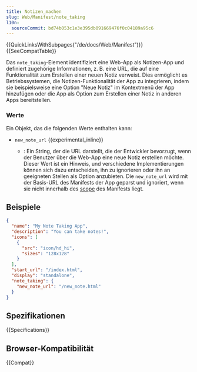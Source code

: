 ```yaml
---
title: Notizen_machen
slug: Web/Manifest/note_taking
l10n:
  sourceCommit: bd74b053c1e3e395db091669476f0c04189a95c6
---
```


{{QuickLinksWithSubpages("/de/docs/Web/Manifest")}}{{SeeCompatTable}}

Das `note_taking`-Element identifiziert eine Web-App als Notizen-App und definiert zugehörige Informationen, z. B. eine URL, die auf eine Funktionalität zum Erstellen einer neuen Notiz verweist. Dies ermöglicht es Betriebssystemen, die Notizen-Funktionalität der App zu integrieren, indem sie beispielsweise eine Option "Neue Notiz" im Kontextmenü der App hinzufügen oder die App als Option zum Erstellen einer Notiz in anderen Apps bereitstellen.

### Werte

Ein Objekt, das die folgenden Werte enthalten kann:

- `new_note_url` {{experimental_inline}}

  - : Ein String, der die URL darstellt, die der Entwickler bevorzugt, wenn der Benutzer über die Web-App eine neue Notiz erstellen möchte. Dieser Wert ist ein Hinweis, und verschiedene Implementierungen können sich dazu entscheiden, ihn zu ignorieren oder ihn an geeigneten Stellen als Option anzubieten. Die `new_note_url` wird mit der Basis-URL des Manifests der App geparst und ignoriert, wenn sie nicht innerhalb des [scope](/de/docs/Web/Manifest/scope) des Manifests liegt.

## Beispiele

```json
{
  "name": "My Note Taking App",
  "description": "You can take notes!",
  "icons": [
    {
      "src": "icon/hd_hi",
      "sizes": "128x128"
    }
  ],
  "start_url": "/index.html",
  "display": "standalone",
  "note_taking": {
    "new_note_url": "/new_note.html"
  }
}
```

## Spezifikationen

{{Specifications}}

## Browser-Kompatibilität

{{Compat}}
